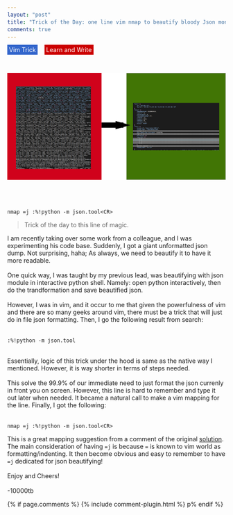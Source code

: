 ```yaml
---
layout: "post"
title: "Trick of the Day: one line vim nmap to beautify bloody Json monster"
comments: true
---
```

<span style="background-color:rgba(51, 102, 204,1); color:white; padding:3px 4px;">Vim Trick</span>&nbsp;&nbsp;&nbsp;
<span style="background-color:rgba(204, 0, 0,1); color:white; padding:3px 4px;">Learn and Write</span>

<br/>

![vim trick for the day](/images/vim-trick-of-the-day-pic.png)

<br/>
<br/>

```
nmap =j :%!python -m json.tool<CR>
```

>Trick of the day to this line of magic.

I am recently taking over some work from a colleague, and I was experimenting his code base. Suddenly, I got a giant unformatted json dump. Not surprising, haha; As always, we need to beautify it to have it more readable.<br/>
<br/>
One quick way, I was taught by my previous lead, was beautifying with json module in interactive python shell. Namely: open python interactively, then do the trandformation and save beautified json.<br/>
<br/>
However, I was in vim, and it occur to me that given the powerfulness of vim and there are so many geeks around vim, there must be a trick that will just do in file json formatting. Then, I go the following result from search:<br/>
<br>
```
:%!python -m json.tool
```
<br/>
Essentially, logic of this trick under the hood is same as the native way I mentioned. However, it is way shorter in terms of steps needed.<br/>
<br/>
This solve the 99.9% of our immediate need to just format the json currenly in front you on screen. However, this line is hard to remember and type it out later when needed. It became a natural call to make a vim mapping for the line. Finally, I got the following:<br/>
<br/>

```
nmap =j :%!python -m json.tool<CR>
```

This is a great mapping suggestion from a comment of the original <a href="https://coderwall.com/p/faceag/format-json-in-vim">solution</a>. The main consideration of having `=j` is because `=` is known to vim world as formatting/indenting. It then become obvious and easy to remember to have `=j` dedicated for json beautifying!<br/>
<br/>
Enjoy and Cheers!
<br/>
<br/>
-10000tb

{% if page.comments %}
{% include comment-plugin.html %}
p% endif %}
